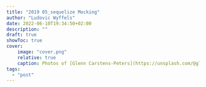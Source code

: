 ```yaml
---
title: "2019 05_sequelize Mocking"
author: "Ludovic Wyffels"
date: 2022-06-10T19:34:50+02:00
description: ""
draft: true
showToc: true
cover:
    image: "cover.png"
    relative: true
    caption: Photos of [Glenn Carstens-Peters](https://unsplash.com/@glenncarstenspeters) on [Unsplash](https://unsplash.com)
tags:
  - "post"
---
```

